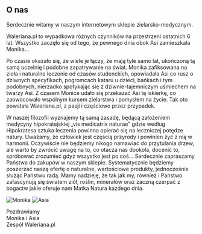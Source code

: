 ## O nas

Serdecznie witamy w naszym internetowym sklepie zielarsko-medycznym.

Waleriana.pl to wypadkowa różnych czynników na przestrzeni ostatnich 6 lat.
Wszystko zaczęło się od tego, że pewnego dnia obok Asi zamieszkała Monika…

Po czasie okazało się, że wiele je łączy, że mają tyle samo lat, ukończoną tą samą
uczelnię i podobne zapatrywanie na świat. Monika zafiksowana na zioła i naturalne
leczenie od czasów studenckich, opowiadała Asi co rusz o dziwnych specyfikach,
pogromcach kataru u dzieci, bańkach i tym podobnych, nierzadko spotykając się z
dziwnie-tajemniczym uśmiechem na twarzy Asi. Z czasem Monice udało się
przekazać Asi tę iskierkę, co zaowocowało wspólnym kursem zielarstwa i
pomysłem na życie. Tak oto powstała Waleriana.pl, z pasji i częściowo przez
przypadek.

W naszej filozofii wyznajemy tą samą zasadę, będącą założeniem medycyny
hipokratejskiej „vis medicatrix naturae” gdzie według Hipokratesa sztuka leczenia
powinna opierać się na leczniczej potędze natury. Uważamy, że człowiek jest
częścią przyrody i powinien żyć z nią w harmonii. Oczywiście nie będziemy nikogo
namawiać do przytulania drzew, ale warto by zwrócić uwagę na to, co otacza nas
dookoła, docenić to, spróbować zrozumieć gdyż wszystko jest po coś…
Serdecznie zapraszamy Państwa do zakupów w naszym sklepie. Systematycznie
będziemy poszerzać naszą ofertę o naturalne, wartościowe produkty, jednocześnie
służąc Państwu radą. Mamy nadzieję, że tak jak my, również i Państwo zafascynują
się światem ziół, roślin, minerałów oraz zaczną czerpać z bogactw jakie oferuje
nam Matka Natura każdego dnia.

![Monika](https://static.waleriana.pl/pages/0000-o-nas/monika.jpg 'Monika') ![Asia](https://static.waleriana.pl/pages/0000-o-nas/asia.jpg 'Asia')

Pozdrawiamy  
Monika i Asia  
Zespół Waleriana.pl
